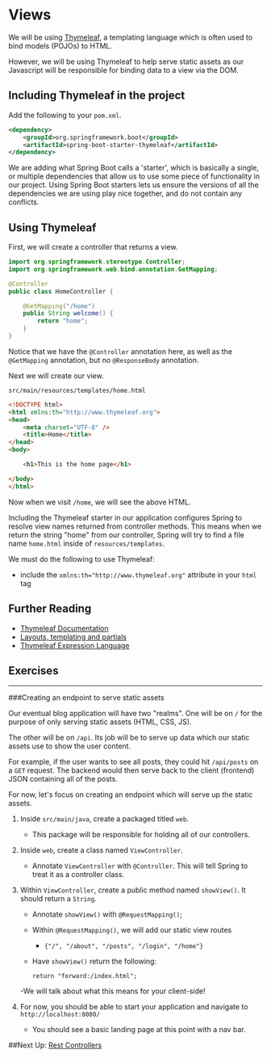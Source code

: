 # Views

We will be using [Thymeleaf](http://www.thymeleaf.org/), a templating language which is often 
used to bind models (POJOs) to HTML. 

However, we will be using Thymeleaf to help serve static assets as our Javascript will be responsible
for binding data to a view via the DOM.

## Including Thymeleaf in the project

Add the following to your `pom.xml`.

```xml
<dependency>
    <groupId>org.springframework.boot</groupId>
    <artifactId>spring-boot-starter-thymeleaf</artifactId>
</dependency>
```

We are adding what Spring Boot calls a 'starter', which is basically a single,
or multiple dependencies that allow us to use some piece of functionality in our
project. Using Spring Boot starters lets us ensure the versions of all the
dependencies we are using play nice together, and do not contain any conflicts.

## Using Thymeleaf

First, we will create a controller that returns a view.

```java
import org.springframework.stereotype.Controller;
import org.springframework.web.bind.annotation.GetMapping;

@Controller
public class HomeController {

    @GetMapping("/home")
    public String welcome() {
        return "home";
    }
}
```

Notice that we have the `@Controller` annotation here, as well as the
`@GetMapping` annotation, but no `@ResponseBody` annotation.

Next we will create our view.

`src/main/resources/templates/home.html`

```html
<!DOCTYPE html>
<html xmlns:th="http://www.thymeleaf.org">
<head>
    <meta charset="UTF-8" />
    <title>Home</title>
</head>
<body>

    <h1>This is the home page</h1>

</body>
</html>
```

Now when we visit `/home`, we will see the above HTML.

Including the Thymeleaf starter in our application configures Spring to resolve
view names returned from controller methods. This means when we return the
string "home" from our controller, Spring will try to find a file name
`home.html` inside of `resources/templates`.

We must do the following to use Thymeleaf:

- include the `xmlns:th="http://www.thymeleaf.org"` attribute in your `html`
  tag



## Further Reading

- [Thymeleaf Documentation](http://www.thymeleaf.org/documentation.html)
- [Layouts, templating and partials](http://www.thymeleaf.org/doc/articles/layouts.html)
- [Thymeleaf Expression Language](http://www.thymeleaf.org/doc/articles/standarddialect5minutes.html)

## Exercises

------------------------------------------------------------------------------

###Creating an endpoint to serve static assets

Our eventual blog application will have two "realms". One will be on 
`/` for the purpose of only serving static assets (HTML, CSS, JS).

The other will be on `/api`. Its job will be to serve up data which our static assets use to show the user content.

For example, if the user wants to see all posts, they could hit `/api/posts` on a `GET` request. The backend would then serve back to the client (frontend) JSON containing all of the posts.

For now, let's focus on creating an endpoint which will serve up the static assets.

1. Inside `src/main/java`, create a packaged titled `web`.
    - This package will be responsible for holding all of our controllers.
2. Inside `web`, create a class named `ViewController`.
    - Annotate `ViewController` with `@Controller`. This will tell Spring to treat it as a controller class.
3. Within `ViewController`, create a public method named `showView()`. It should return a `String`.
    - Annotate `showView()` with `@RequestMapping()`;
    - Within `@RequestMapping()`, we will add our static view routes
        - `{"/", "/about", "/posts", "/login", "/home"}`
    - Have `showView()` return the following:
    
        ```return "forward:/index.html";```
      
    -We will talk about what this means for your client-side!
   
4. For now, you should be able to start your application and navigate to `http://localhost:8080/`
    - You should see a basic landing page at this point with a nav bar.
    

##Next Up: [Rest Controllers](5-rest.md)